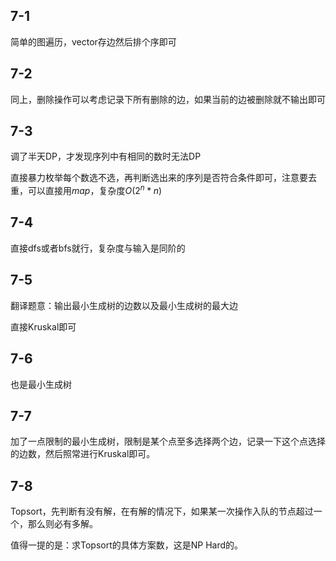 ## 7-1

简单的图遍历，vector存边然后排个序即可

## 7-2

同上，删除操作可以考虑记录下所有删除的边，如果当前的边被删除就不输出即可

## 7-3

调了半天DP，才发现序列中有相同的数时无法DP

直接暴力枚举每个数选不选，再判断选出来的序列是否符合条件即可，注意要去重，可以直接用$map$，复杂度$O(2^n*n)$

## 7-4

直接dfs或者bfs就行，复杂度与输入是同阶的

## 7-5

翻译题意：输出最小生成树的边数以及最小生成树的最大边

直接Kruskal即可

## 7-6

也是最小生成树

## 7-7

加了一点限制的最小生成树，限制是某个点至多选择两个边，记录一下这个点选择的边数，然后照常进行Kruskal即可。

## 7-8

Topsort，先判断有没有解，在有解的情况下，如果某一次操作入队的节点超过一个，那么则必有多解。

值得一提的是：求Topsort的具体方案数，这是NP Hard的。
